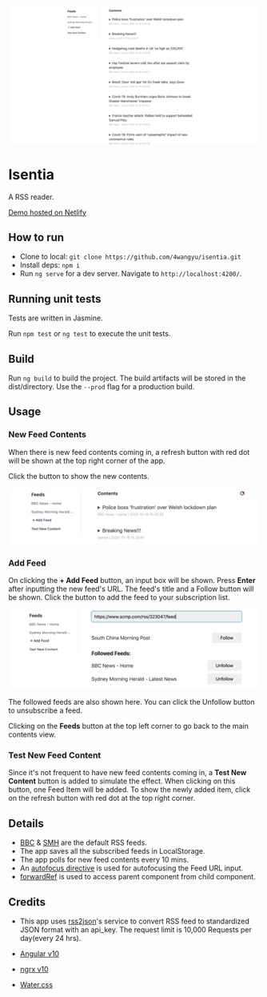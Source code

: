 ![Screenshot](imgs/homepage.png)

# Isentia

A RSS reader.

<a href='https://isentia.netlify.app/' target='_blank'>Demo hosted on Netlify</a>

## How to run

- Clone to local: `git clone https://github.com/4wangyu/isentia.git`
- Install deps: `npm i`
- Run `ng serve` for a dev server. Navigate to `http://localhost:4200/`.

## Running unit tests

Tests are written in Jasmine.

Run `npm test` or `ng test` to execute the unit tests.

## Build

Run `ng build` to build the project. The build artifacts will be stored in the dist/directory. Use the `--prod` flag for a production build.

## Usage

### New Feed Contents

When there is new feed contents coming in, a refresh button with red dot will be shown at the top right corner of the app.

Click the button to show the new contents.

![new feeds](imgs/new-feeds.png)

### Add Feed

On clicking the **+ Add Feed** button, an input box will be shown. Press **Enter** after inputting the new feed's URL. The feed's title and a Follow button will be shown. Click the button to add the feed to your subscription list.

![add feed](imgs/add-feed.png)

The followed feeds are also shown here. You can click the Unfollow button to unsubscribe a feed.

Clicking on the **Feeds** button at the top left corner to go back to the main contents view.

### Test New Feed Content

Since it's not frequent to have new feed contents coming in, a **Test New Content** button is added to simulate the effect. When clicking on this button, one Feed Item will be added. To show the newly added item, click on the refresh button with red dot at the top right corner.

## Details

- [BBC](http://feeds.bbci.co.uk/news/rss.xml) & [SMH](https://www.smh.com.au/rss/feed.xml) are the default RSS feeds.
- The app saves all the subscribed feeds in LocalStorage.
- The app polls for new feed contents every 10 mins.
- An [autofocus directive](https://github.com/4wangyu/isentia/blob/master/src/app/directives/autofocus.directive.ts) is used for autofocusing the Feed URL input.
- [forwardRef](https://github.com/4wangyu/isentia/blob/master/src/app/components/feeds/feeds.component.ts) is used to access parent component from child component.

## Credits

- This app uses [rss2json](https://rss2json.com/)'s service to convert RSS feed to standardized JSON format with an api_key. The request limit is 10,000 Requests per day(every 24 hrs).

- [Angular v10](https://github.com/angular)
- [ngrx v10](https://github.com/ngrx)
- [Water.css](https://github.com/kognise/water.css)
